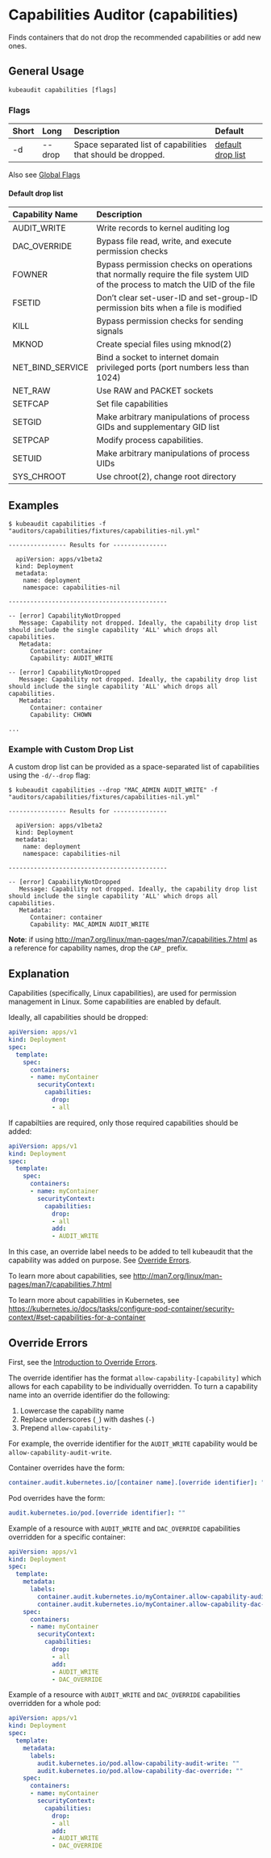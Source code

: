# Capabilities Auditor (capabilities)

Finds containers that do not drop the recommended capabilities or add new ones.

## General Usage

```
kubeaudit capabilities [flags]
```

### Flags

| Short   | Long      | Description                                                          | Default                                  |
| :------ | :-------- | :------------------------------------------------------------------- | :--------------------------------------- |
| -d      | --drop    | Space separated list of capabilities that should be dropped.         | [default drop list](#default-drop-list)  |

Also see [Global Flags](/README.md#global-flags)

#### Default drop list

| Capability Name  | Description                                                                              |
| :--------------- | :--------------------------------------------------------------------------------------- |
| AUDIT_WRITE      | Write records to kernel auditing log                                                     |
| DAC_OVERRIDE     | Bypass file read, write, and execute permission checks                                   |
| FOWNER           | Bypass permission checks on operations that normally require the file system UID of the process to match the UID of the file |
| FSETID           | Don’t clear set-user-ID and set-group-ID permission bits when a file is modified         |
| KILL             | Bypass permission checks for sending signals                                             |
| MKNOD             |  Create special files using mknod(2)                                                    |
| NET_BIND_SERVICE  |  Bind a socket to internet domain privileged ports (port numbers less than 1024)        |
| NET_RAW           |  Use RAW and PACKET sockets                                                             |
| SETFCAP           |  Set file capabilities                                                                  |
| SETGID            |  Make arbitrary manipulations of process GIDs and supplementary GID list                |
| SETPCAP           |  Modify process capabilities.                                                           |
| SETUID            |  Make arbitrary manipulations of process UIDs                                           |
| SYS_CHROOT        |  Use chroot(2), change root directory                                                   |

## Examples

```
$ kubeaudit capabilities -f "auditors/capabilities/fixtures/capabilities-nil.yml"

---------------- Results for ---------------

  apiVersion: apps/v1beta2
  kind: Deployment
  metadata:
    name: deployment
    namespace: capabilities-nil

--------------------------------------------

-- [error] CapabilityNotDropped
   Message: Capability not dropped. Ideally, the capability drop list should include the single capability 'ALL' which drops all capabilities.
   Metadata:
      Container: container
      Capability: AUDIT_WRITE

-- [error] CapabilityNotDropped
   Message: Capability not dropped. Ideally, the capability drop list should include the single capability 'ALL' which drops all capabilities.
   Metadata:
      Container: container
      Capability: CHOWN

...
```

### Example with Custom Drop List

A custom drop list can be provided as a space-separated list of capabilities using the `-d/--drop` flag:

```
$ kubeaudit capabilities --drop "MAC_ADMIN AUDIT_WRITE" -f "auditors/capabilities/fixtures/capabilities-nil.yml"

---------------- Results for ---------------

  apiVersion: apps/v1beta2
  kind: Deployment
  metadata:
    name: deployment
    namespace: capabilities-nil

--------------------------------------------

-- [error] CapabilityNotDropped
   Message: Capability not dropped. Ideally, the capability drop list should include the single capability 'ALL' which drops all capabilities.
   Metadata:
      Container: container
      Capability: MAC_ADMIN AUDIT_WRITE
```

**Note**: if using http://man7.org/linux/man-pages/man7/capabilities.7.html as a reference for capability names, drop the `CAP_` prefix.

## Explanation

Capabilities (specifically, Linux capabilities), are used for permission management in Linux. Some capabilities are enabled by default.

Ideally, all capabilities should be dropped:
```yaml
apiVersion: apps/v1
kind: Deployment
spec:
  template:
    spec:
      containers:
      - name: myContainer
        securityContext:
          capabilities:
            drop:
            - all
```

If capabiltiies are required, only those required capabilities should be added:
```yaml
apiVersion: apps/v1
kind: Deployment
spec:
  template:
    spec:
      containers:
      - name: myContainer
        securityContext:
          capabilities:
            drop:
            - all
            add:
            - AUDIT_WRITE
```

In this case, an override label needs to be added to tell kubeaudit that the capability was added on purpose. See [Override Errors](#override-errors).

To learn more about capabilities, see http://man7.org/linux/man-pages/man7/capabilities.7.html

To learn more about capabilities in Kubernetes, see https://kubernetes.io/docs/tasks/configure-pod-container/security-context/#set-capabilities-for-a-container


## Override Errors

First, see the [Introduction to Override Errors](/README.md#override-errors).

The override identifier has the format `allow-capability-[capability]` which allows for each capability to be individually overridden. To turn a capability name into an override identifier do the following:
1. Lowercase the capability name
1. Replace underscores (`_`) with dashes (`-`)
1. Prepend `allow-capability-`

For example, the override identifier for the `AUDIT_WRITE` capability would be `allow-capability-audit-write`.

Container overrides have the form:
```yaml
container.audit.kubernetes.io/[container name].[override identifier]: ""
```

Pod overrides have the form:
```yaml
audit.kubernetes.io/pod.[override identifier]: ""
```

Example of a resource with `AUDIT_WRITE` and `DAC_OVERRIDE` capabilities overridden for a specific container:
```yaml
apiVersion: apps/v1
kind: Deployment
spec:
  template:
    metadata:
      labels:
        container.audit.kubernetes.io/myContainer.allow-capability-audit-write: ""
        container.audit.kubernetes.io/myContainer.allow-capability-dac-override: ""
    spec:
      containers:
      - name: myContainer
        securityContext:
          capabilities:
            drop:
            - all
            add:
            - AUDIT_WRITE
            - DAC_OVERRIDE
```

Example of a resource with `AUDIT_WRITE` and `DAC_OVERRIDE` capabilities overridden for a whole pod:
```yaml
apiVersion: apps/v1
kind: Deployment
spec:
  template:
    metadata:
      labels:
        audit.kubernetes.io/pod.allow-capability-audit-write: ""
        audit.kubernetes.io/pod.allow-capability-dac-override: ""
    spec:
      containers:
      - name: myContainer
        securityContext:
          capabilities:
            drop:
            - all
            add:
            - AUDIT_WRITE
            - DAC_OVERRIDE
```
